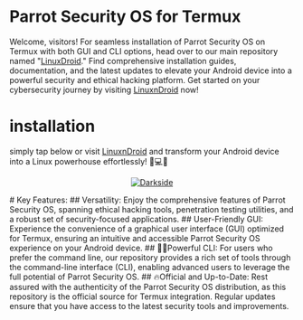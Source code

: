 
# Parrot Security OS for Termux
Welcome, visitors! For seamless installation of Parrot Security OS on Termux with both GUI and CLI options, head over to our main repository named "[LinuxDroid](https://github.com/AryanVBW/LinuxDroid)." Find comprehensive installation guides, documentation, and the latest updates to elevate your Android device into a powerful security and ethical hacking platform. Get started on your cybersecurity journey by visiting [LinuxnDroid](https://github.com/AryanVBW/LinuxDroid) now!
# installation
simply tap below or visit [LinuxnDroid](https://github.com/AryanVBW/LinuxDroid) and transform your Android device into a Linux powerhouse effortlessly! 🚀💻📱
<p align="center">  
   <a href="https://github.com/AryanVBW/LinuxDroid/tree/main#linuxdroid">
<img src="https://github.com/AryanVBW/ParrotSecurityOsForAndroid/releases/download/Gif/visithere.gif" alt="Darkside"></a></p>
# Key Features:
## Versatility:
Enjoy the comprehensive features of Parrot Security OS, spanning ethical hacking tools, penetration testing utilities, and a robust set of security-focused applications.
## User-Friendly GUI:
Experience the convenience of a graphical user interface (GUI) optimized for Termux, ensuring an intuitive and accessible Parrot Security OS experience on your Android device.
## 👩‍💻Powerful CLI: 
For users who prefer the command line, our repository provides a rich set of tools through the command-line interface (CLI), enabling advanced users to leverage the full potential of Parrot Security OS.
## 🔥Official and Up-to-Date:
Rest assured with the authenticity of the Parrot Security OS distribution, as this repository is the official source for Termux integration. Regular updates ensure that you have access to the latest security tools and improvements.
